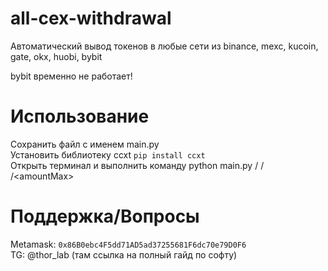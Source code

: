 # all-cex-withdrawal
Автоматический вывод токенов в любые сети из binance, mexc, kucoin, gate, okx, huobi, bybit

bybit временно не работает!

# Использование

Сохранить файл с именем main.py  
Установить библиотеку ccxt   ```pip install ccxt```  
Открыть терминал и выполнить команду python main.py /<addr/> /<amountMin/> /<amountMax\>

# Поддержка/Вопросы

Metamask: ```0x86B0ebc4F5dd71AD5ad37255681F6dc70e79D0F6```  
TG: @thor_lab (там ссылка на полный гайд по софту)
